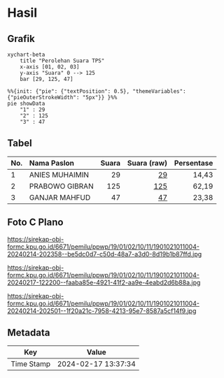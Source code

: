 # Hasil

## Grafik

```mermaid
xychart-beta
    title "Perolehan Suara TPS"
    x-axis [01, 02, 03]
    y-axis "Suara" 0 --> 125
    bar [29, 125, 47]
```

```mermaid
%%{init: {"pie": {"textPosition": 0.5}, "themeVariables": {"pieOuterStrokeWidth": "5px"}} }%%
pie showData
    "1" : 29
    "2" : 125
    "3" : 47
```

## Tabel

| No. | Nama Paslon    | Suara | Suara (raw) | Persentase |
|:--- |:-------------- | -----:| -----------:| ----------:|
| 1   | ANIES MUHAIMIN | 29    | [29][p-1]   | 14,43      |
| 2   | PRABOWO GIBRAN | 125   | [125][p-2]  | 62,19      |
| 3   | GANJAR MAHFUD  | 47    | [47][p-3]   | 23,38      |


[p-1]: https://github.com/gigit-pemilu/pemilu-2024-19-kepulauan-bangka-belitung/blob/main/pilpres/hitung-suara/sub/19-kepulauan-bangka-belitung/sub/01-bangka/sub/02-belinyu/sub/1011-mantung/sub/004-tps/sub/paslon-1.txt
[p-2]: https://github.com/gigit-pemilu/pemilu-2024-19-kepulauan-bangka-belitung/blob/main/pilpres/hitung-suara/sub/19-kepulauan-bangka-belitung/sub/01-bangka/sub/02-belinyu/sub/1011-mantung/sub/004-tps/sub/paslon-2.txt
[p-3]: https://github.com/gigit-pemilu/pemilu-2024-19-kepulauan-bangka-belitung/blob/main/pilpres/hitung-suara/sub/19-kepulauan-bangka-belitung/sub/01-bangka/sub/02-belinyu/sub/1011-mantung/sub/004-tps/sub/paslon-3.txt

## Foto C Plano

https://sirekap-obj-formc.kpu.go.id/6671/pemilu/ppwp/19/01/02/10/11/1901021011004-20240214-202358--be5dc0d7-c50d-48a7-a3d0-8d19b1b87ffd.jpg

https://sirekap-obj-formc.kpu.go.id/6671/pemilu/ppwp/19/01/02/10/11/1901021011004-20240217-122200--faaba85e-4921-41f2-aa9e-4eabd2d6b88a.jpg

https://sirekap-obj-formc.kpu.go.id/6671/pemilu/ppwp/19/01/02/10/11/1901021011004-20240214-202501--1f20a21c-7958-4213-95e7-8587a5cf14f9.jpg


## Metadata

| Key        | Value               |
| ---------- | ------------------- |
| Time Stamp | 2024-02-17 13:37:34 |



